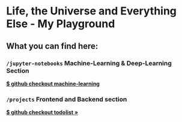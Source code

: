 # Life, the Universe and Everything Else - My Playground
## **What you can find here:**

### `/jupyter-notebooks` Machine-Learning & Deep-Learning Section
<b>[$ github checkout machine-learning](https://github.com/LukSroczynski/playgrounds/tree/master/jupyter-notebooks/machine-learning)</b>

### `/projects` Frontend and Backend section

<b>[$ github checkout todolist »](https://github.com/LukSroczynski/playgrounds/tree/master/projects/ToDoList)</b>

